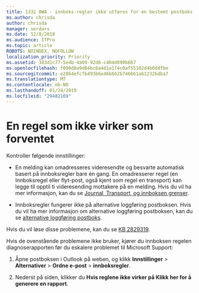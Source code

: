 ```yaml
---
title: 1332 OWA - innboks-regler ikke utføres for en bestemt postboks
ms.author: chrisda
author: chrisda
manager: serdars
ms.date: 12/8/2018
ms.audience: ITPro
ms.topic: article
ROBOTS: NOINDEX, NOFOLLOW
localization_priority: Priority
ms.assetid: 383d1c77-5e4b-4a69-92d6-c404d890b6b7
ms.openlocfilehash: f090d0a9d84bc6a4d1a1f4c0af55102d4b0ddfbe
ms.sourcegitcommit: e2864efcfb493b6e46b662b746661a61232bdba7
ms.translationtype: MT
ms.contentlocale: nb-NO
ms.lasthandoff: 01/24/2019
ms.locfileid: "29482169"
---
```

# <a name="an-inbox-rule-doesnt-work-as-expected"></a>En regel som ikke virker som forventet

Kontroller følgende innstillinger:
  
- En melding kan omadresseres videresendte og besvarte automatisk basert på innboksregler bare én gang. En omadresserer regel (en Innboksregel eller flyt-post, også kjent som regel en transport) kan legge til opptil ti videresending mottakere på en melding. Hvis du vil ha mer informasjon, kan du se [Journal, Transport, og innboksen grenser](https://docs.microsoft.com/office365/servicedescriptions/exchange-online-service-description/exchange-online-limits).
    
- Innboksregler fungerer ikke på alternative loggføring postboksen. Hvis du vil ha mer informasjon om alternative loggføring postboksen, kan du se [alternative loggføring postboks](https://docs.microsoft.com/Exchange/security-and-compliance/journaling/journaling#alternate-journaling-mailbox).
    
Hvis du vil løse disse problemene, kan du se [KB 2829319](https://support.microsoft.com/kb/2829319).
  
Hvis de ovenstående problemene ikke bruker, kjører du innboksen regelen diagnoserapporten før du eskalere problemet til Microsoft Support:
  
1. Åpne postboksen i Outlook på weben, og klikk **Innstillinger** \> **Alternativer** \> **Ordne e-post** \> **innboksregler**.
    
2. Nederst på siden, klikker du **Hvis reglene ikke virker på Klikk her for å generere en rapport**.
    

